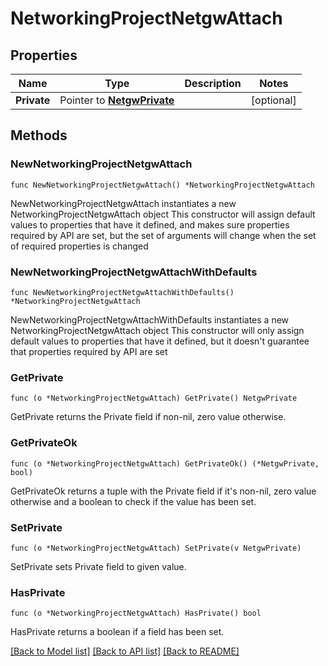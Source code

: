 # NetworkingProjectNetgwAttach

## Properties

Name | Type | Description | Notes
------------ | ------------- | ------------- | -------------
**Private** | Pointer to [**NetgwPrivate**](NetgwPrivate.md) |  | [optional] 

## Methods

### NewNetworkingProjectNetgwAttach

`func NewNetworkingProjectNetgwAttach() *NetworkingProjectNetgwAttach`

NewNetworkingProjectNetgwAttach instantiates a new NetworkingProjectNetgwAttach object
This constructor will assign default values to properties that have it defined,
and makes sure properties required by API are set, but the set of arguments
will change when the set of required properties is changed

### NewNetworkingProjectNetgwAttachWithDefaults

`func NewNetworkingProjectNetgwAttachWithDefaults() *NetworkingProjectNetgwAttach`

NewNetworkingProjectNetgwAttachWithDefaults instantiates a new NetworkingProjectNetgwAttach object
This constructor will only assign default values to properties that have it defined,
but it doesn't guarantee that properties required by API are set

### GetPrivate

`func (o *NetworkingProjectNetgwAttach) GetPrivate() NetgwPrivate`

GetPrivate returns the Private field if non-nil, zero value otherwise.

### GetPrivateOk

`func (o *NetworkingProjectNetgwAttach) GetPrivateOk() (*NetgwPrivate, bool)`

GetPrivateOk returns a tuple with the Private field if it's non-nil, zero value otherwise
and a boolean to check if the value has been set.

### SetPrivate

`func (o *NetworkingProjectNetgwAttach) SetPrivate(v NetgwPrivate)`

SetPrivate sets Private field to given value.

### HasPrivate

`func (o *NetworkingProjectNetgwAttach) HasPrivate() bool`

HasPrivate returns a boolean if a field has been set.


[[Back to Model list]](../README.md#documentation-for-models) [[Back to API list]](../README.md#documentation-for-api-endpoints) [[Back to README]](../README.md)


